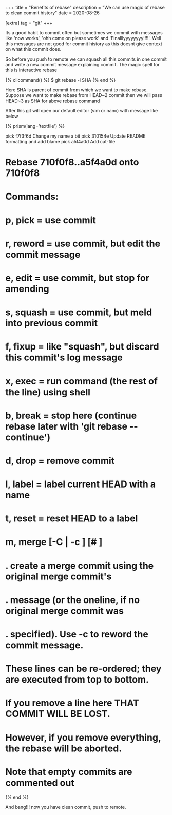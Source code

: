 +++
title = "Benefits of rebase"
description = "We can use magic of rebase to clean commit history"
date = 2020-08-26

[extra]
tag = "git"
+++

Its a good habit to commit often but sometimes we commit with messages like 'now
works', 'ohh come on please work' and 'Finalllyyyyyyyy!!!!'. Well this messages
are not good for commit history as this doesnt give context on what this commit
does.

So before you push to remote we can squash all this commits in one commit and
write a new commit message explaining commit. The magic spell for this is
interactive rebase

{% clicommand()  %}
$ git rebase -i SHA
{% end %}

Here SHA is parent of commit from which we want to make rebase. Suppose we want
to make rebase from HEAD~2 commit then we will pass HEAD~3 as SHA for above
rebase command

After this git will open our default editor (vim or nano) with message like
below

{% prism(lang='textfile')  %}

pick f7f3f6d Change my name a bit
pick 310154e Update README formatting and add blame
pick a5f4a0d Add cat-file

# Rebase 710f0f8..a5f4a0d onto 710f0f8
#
# Commands:
# p, pick <commit> = use commit
# r, reword <commit> = use commit, but edit the commit message
# e, edit <commit> = use commit, but stop for amending
# s, squash <commit> = use commit, but meld into previous commit
# f, fixup <commit> = like "squash", but discard this commit's log message
# x, exec <command> = run command (the rest of the line) using shell
# b, break = stop here (continue rebase later with 'git rebase --continue')
# d, drop <commit> = remove commit
# l, label <label> = label current HEAD with a name
# t, reset <label> = reset HEAD to a label
# m, merge [-C <commit> | -c <commit>] <label> [# <oneline>]
# .       create a merge commit using the original merge commit's
# .       message (or the oneline, if no original merge commit was
# .       specified). Use -c <commit> to reword the commit message.
#
# These lines can be re-ordered; they are executed from top to bottom.
#
# If you remove a line here THAT COMMIT WILL BE LOST.
#
# However, if you remove everything, the rebase will be aborted.
#
# Note that empty commits are commented out
{% end %}

And bang!!! now you have clean commit, push to remote.

